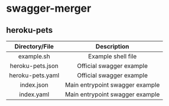 # swagger-merger

## heroku-pets

| Directory/File | Description |
| :---: | :---: |
| example.sh | Example shell file |
| heroku-pets.json | Official swagger example |
| heroku-pets.yaml | Official swagger example |
| index.json | Main entrypoint swagger example |
| index.yaml | Main entrypoint swagger example |
